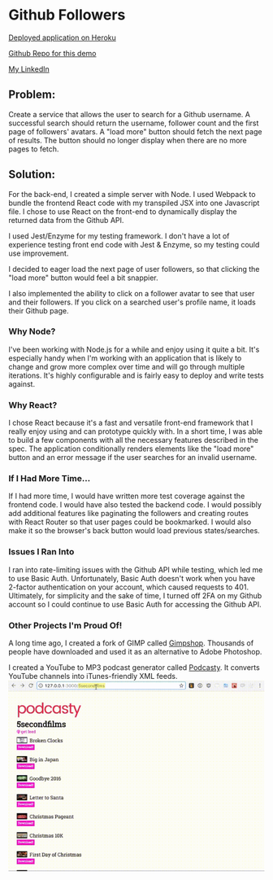 # Github Followers
[Deployed application on Heroku](https://gh-follower-demo-app.herokuapp.com/)

[Github Repo for this demo](https://github.com/plasticbugs/gh-followers)

[My LinkedIn](https://www.linkedin.com/in/scott-moschella/)

## Problem:
Create a service that allows the user to search for a Github username. A successful search should return the username, follower count and the first page of followers' avatars. A "load more" button should fetch the next page of results. The button should no longer display when there are no more pages to fetch.

## Solution:
For the back-end, I created a simple server with Node. I used Webpack to bundle the frontend React code with my transpiled JSX into one Javascript file. I chose to use React on the front-end to dynamically display the returned data from the Github API.

I used Jest/Enzyme for my testing framework. I don't have a lot of experience testing front end code with Jest & Enzyme, so my testing could use improvement.

I decided to eager load the next page of user followers, so that clicking the "load more" button would feel a bit snappier.

I also implemented the ability to click on a follower avatar to see that user and their followers. If you click on a searched user's profile name, it loads their Github page.

### Why Node?
I've been working with Node.js for a while and enjoy using it quite a bit. It's especially handy when I'm working with an application that is likely to change and grow more complex over time and will go through multiple iterations. It's highly configurable and is fairly easy to deploy and write tests against.

### Why React?
I chose React because it's a fast and versatile front-end framework that I really enjoy using and can prototype quickly with. In a short time, I was able to build a few components with all the necessary features described in the spec. The application conditionally renders elements like the "load more" button and an error message if the user searches for an invalid username.

### If I Had More Time...

If I had more time, I would have written more test coverage against the frontend code. I would have also tested the backend code. I would possibly add additional features like paginating the followers and creating routes with React Router so that user pages could be bookmarked. I would also make it so the browser's back button would load previous states/searches.

### Issues I Ran Into

I ran into rate-limiting issues with the Github API while testing, which led me to use Basic Auth. Unfortunately, Basic Auth doesn't work when you have 2-factor authentication on your account, which caused requests to 401. Ultimately, for simplicity and the sake of time, I turned off 2FA on my Github account so I could continue to use Basic Auth for accessing the Github API.

### Other Projects I'm Proud Of!

A long time ago, I created a fork of GIMP called [Gimpshop](https://en.wikipedia.org/wiki/GIMPshop). Thousands of people have downloaded and used it as an alternative to Adobe Photoshop.

I created a YouTube to MP3 podcast generator called [Podcasty](https://github.com/plasticbugs/podcasty). It converts YouTube channels into iTunes-friendly XML feeds.
![podcast demo](https://raw.githubusercontent.com/plasticbugs/podcasty/master/demo.gif)